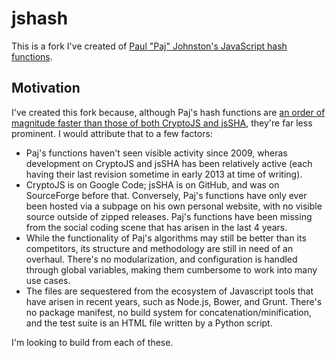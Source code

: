 # jshash

This is a fork I've created of [Paul "Paj" Johnston's JavaScript hash functions](http://pajhome.org.uk/crypt/md5/).

## Motivation

I've created this fork because, although Paj's hash functions are [an order of magnitude faster than those of both CryptoJS and jsSHA](http://jsperf.com/crypto-js-x-johnston), they're far less prominent. I would attribute that to a few factors:

- Paj's functions haven't seen visible activity since 2009, wheras development on CryptoJS and jsSHA has been relatively active (each having their last revision sometime in early 2013 at time of writing).
- CryptoJS is on Google Code; jsSHA is on GitHub, and was on SourceForge before that. Conversely, Paj's functions have only ever been hosted via a subpage on his own personal website, with no visible source outside of zipped releases. Paj's functions have been missing from the social coding scene that has arisen in the last 4 years.
- While the functionality of Paj's algorithms may still be better than its competitors, its structure and methodology are still in need of an overhaul. There's no modularization, and configuration is handled through global variables, making them cumbersome to work into many use cases.
- The files are sequestered from the ecosystem of Javascript tools that have arisen in recent years, such as Node.js, Bower, and Grunt. There's no package manifest, no build system for concatenation/minification, and the test suite is an HTML file written by a Python script.

I'm looking to build from each of these.
